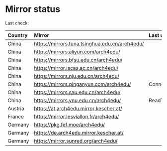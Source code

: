 <script src="./time.js"></script>
# Mirror status
Last check: <script type="text/javascript">localize(1678638262.6377673);</script>

|Country|Mirror|Last update|
|:------|:-----|:----------|
|China|https://mirrors.tuna.tsinghua.edu.cn/arch4edu/|<script type="text/javascript">localize(1678602736);</script>|
|China|https://mirrors.aliyun.com/arch4edu/|<script type="text/javascript">localize(1678559605);</script>|
|China|https://mirrors.bfsu.edu.cn/arch4edu/|<script type="text/javascript">localize(1678602736);</script>|
|China|https://mirror.iscas.ac.cn/arch4edu/|<script type="text/javascript">localize(1678602736);</script>|
|China|https://mirrors.nju.edu.cn/arch4edu/|<script type="text/javascript">localize(1678602736);</script>|
|China|https://mirrors.pinganyun.com/arch4edu/|ConnectionError|
|China|https://mirrors.sau.edu.cn/arch4edu/|<script type="text/javascript">localize(1673850842);</script>|
|China|https://mirrors.ynu.edu.cn/arch4edu/|ReadTimeout|
|Austria|https://at.arch4edu.mirror.kescher.at/|<script type="text/javascript">localize(1678602736);</script>|
|France|https://mirror.lesviallon.fr/arch4edu/|<script type="text/javascript">localize(1678602736);</script>|
|Germany|https://pkg.fef.moe/arch4edu/|<script type="text/javascript">localize(1678602736);</script>|
|Germany|https://de.arch4edu.mirror.kescher.at/|<script type="text/javascript">localize(1678602736);</script>|
|Germany|https://mirror.sunred.org/arch4edu/|<script type="text/javascript">localize(1678602736);</script>|

<script src="./tablefilter/tablefilter.js"></script>
<script src="./table.js"></script>